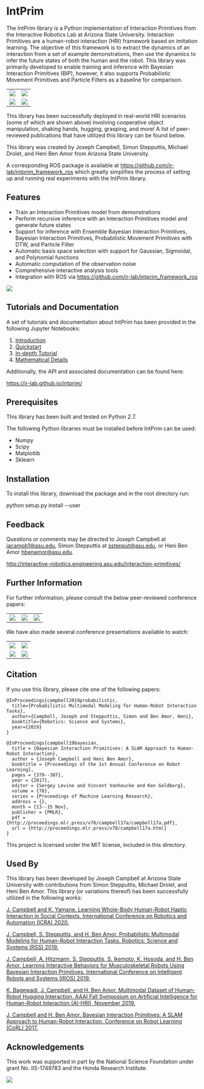 # IntPrim
The IntPrim library is a Python implementation of Interaction Primitives from the Interactive Robotics Lab at Arizona State University.
Interaction Primitives are a human-robot interaction (HRI) framework based on imitation learning.
The objective of this framework is to extract the dynamics of an interaction from a set of example demonstrations, then use the dynamics to infer the future states of both the human and the robot.
This library was primarily developed to enable training and inference with Bayesian Interaction Primitives (BIP), however, it also supports Probabilistic Movement Primitives and Particle Filters as a baseline for comparison.

| | |
|-|-|
| ![](docs/notebooks/media/catching_lq.gif?raw=true) | ![](docs/notebooks/media/hugging_lq.gif?raw=true) |
| ![](docs/notebooks/media/walking_lq.gif?raw=true) | ![](docs/notebooks/media/box_lq.gif?raw=true) |

This library has been successfully deployed in real-world HRI scenarios (some of which are shown above) involving cooperative object manipulation, shaking hands, hugging, grasping, and more!
A list of peer-reviewed publications that have utilized this library can be found below.

This library was created by Joseph Campbell, Simon Stepputtis, Michael Drolet, and Heni Ben Amor from Arizona State University.

A corresponding ROS package is available at https://github.com/ir-lab/intprim_framework_ros which greatly simplifies the process of setting up and running real experiments with the IntPrim library.

## Features

* Train an Interaction Primitives model from demonstrations
* Perform recursive inference with an Interaction Primitives model and generate future states
* Support for inference with Ensemble Bayesian Interaction Primitives, Bayesian Interaction Primitives, Probabilistic Movement Primitives with DTW, and Particle Filter
* Automatic basis space selection with support for Gaussian, Sigmoidal, and Polynomial functions
* Automatic computation of the observation noise
* Comprehensive interactive analysis tools
* Integration with ROS via https://github.com/ir-lab/intprim_framework_ros

![](docs/notebooks/media/analysis_example.gif?raw=true)

## Tutorials and Documentation

A set of tutorials and documentation about IntPrim has been provided in the following Jupyter Notebooks:

1. [Introduction](docs/notebooks/1_introduction.ipynb)
2. [Quickstart](docs/notebooks/2_quickstart.ipynb)
3. [In-depth Tutorial](docs/notebooks/3_indepth_tutorial.ipynb)
4. [Mathematical Details](docs/notebooks/4_mathematical_details.ipynb)

Additionally, the API and associated documentation can be found here:

https://ir-lab.github.io/intprim/

## Prerequisites

This library has been built and tested on Python 2.7.

The following Python libraries must be installed before IntPrim can be used:

* Numpy
* Scipy
* Matplotlib
* Sklearn

## Installation
To install this library, download the package and in the root directory run:

python setup.py install --user

## Feedback
Questions or comments may be directed to Joseph Campbell at <jacampb1@asu.edu>, Simon Stepputtis at <sstepput@asu.edu>, or Heni Ben Amor <hbenamor@asu.edu>.

http://interactive-robotics.engineering.asu.edu/interaction-primitives/


## Further Information
For further information, please consult the below peer-reviewed conference papers:

| | | |
|-|-|-|
| <a href="https://arxiv.org/pdf/1908.04955.pdf">![](docs/notebooks/media/joe_rss19.png?raw=true)</a> | <a href="https://arxiv.org/pdf/1908.05552">![](docs/notebooks/media/joe_iros19.png?raw=true)</a> | <a href="http://proceedings.mlr.press/v78/campbell17a/campbell17a.pdf">![](docs/notebooks/media/joe_corl17.png?raw=true)</a> |

We have also made several conference presentations available to watch:

| | |
|-|-|
| <a href="https://youtu.be/vgkxR9TDqhY?t=9913">![](docs/notebooks/media/joe_rss19_play.png?raw=true)</a> | <a href="https://youtu.be/_9Ny2ghjwuY?t=26862">![](docs/notebooks/media/joe_corl17_play.png?raw=true)</a> |
| <a href="https://drive.google.com/open?id=1b6csa9OnmF7gL3DOy7d8WeMYh3YXA0hF">![](docs/notebooks/media/joe_icra20_play.png?raw=true)</a> | <a href="https://youtu.be/EjSVjueePyQ">![](docs/notebooks/media/geoff_icra20_play.png?raw=true)</a> |


## Citation
If you use this library, please cite one of the following papers:

```
@InProceedings{campbell2019probabilistic,
  title={Probabilistic Multimodal Modeling for Human-Robot Interaction Tasks},
  author={Campbell, Joseph and Stepputtis, Simon and Ben Amor, Heni},
  booktitle={Robotics: Science and Systems},
  year={2019}
}
```

```
@InProceedings{campbell19bayesian,
  title = {Bayesian Interaction Primitives: A SLAM Approach to Human-Robot Interaction},
  author = {Joseph Campbell and Heni Ben Amor},
  booktitle = {Proceedings of the 1st Annual Conference on Robot Learning},
  pages = {379--387},
  year = {2017},
  editor = {Sergey Levine and Vincent Vanhoucke and Ken Goldberg},
  volume = {78},
  series = {Proceedings of Machine Learning Research},
  address = {},
  month = {13--15 Nov},
  publisher = {PMLR},
  pdf = {http://proceedings.mlr.press/v78/campbell17a/campbell17a.pdf},
  url = {http://proceedings.mlr.press/v78/campbell17a.html}
}
```

This project is licensed under the MIT license, included in this directory.

## Used By

This library has been developed by Joseph Campbell at Arizona State University with contributions from Simon Stepputtis, Michael Drolet, and Heni Ben Amor.
This library (or variations thereof) has been successfully utilized in the following works:

[J. Campbell and K. Yamane. Learning Whole-Body Human-Robot Haptic Interaction in Social Contexts. International Conference on Robotics and Automation (ICRA) 2020.](https://arxiv.org/pdf/2005.12508.pdf)

[J. Campbell, S. Stepputtis, and H. Ben Amor. Probabilistic Multimodal Modeling for Human-Robot Interaction Tasks. Robotics: Science and Systems (RSS) 2019.](https://arxiv.org/pdf/1908.04955.pdf)

[J. Campbell, A. Hitzmann, S. Stepputtis, S. Ikemoto, K. Hosoda, and H. Ben Amor. Learning Interactive Behaviors for Musculoskeletal Robots Using Bayesian Interaction Primitives. International Conference on Intelligent Robots and Systems (IROS) 2019.](https://arxiv.org/pdf/1908.05552.pdf)

[K. Bagewadi, J. Campbell, and H. Ben Amor. Multimodal Dataset of Human-Robot Hugging Interaction. AAAI Fall Symposium on Artificial Intelligence for Human-Robot Interaction (AI-HRI), November 2019.](https://arxiv.org/pdf/1909.07471.pdf)

[J. Campbell and H. Ben Amor. Bayesian Interaction Primitives: A SLAM Approach to Human-Robot Interaction. Conference on Robot Learning (CoRL) 2017.](http://proceedings.mlr.press/v78/campbell17a/campbell17a.pdf)

## Acknowledgements

This work was supported in part by the National Science Foundation under grant No. IIS-1749783 and the Honda Research Institute.

![](docs/notebooks/media/acknowledgement_logos.png?raw=true)